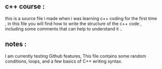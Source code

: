 ## c++ course :
 this is a source file i made when i was learning c++ coding for the first time , in this file you will find how to write the structure of the c++ code , including some comments that can help to understand it ..  


## notes :
I am currently testing Github features, This file contains some random conditions, loops, and a few basics of C++ writing syntax.
